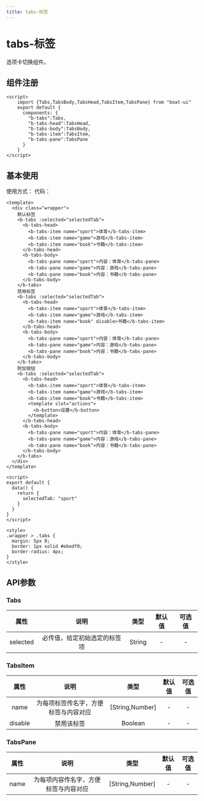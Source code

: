 ```yaml
---
title: tabs-标签
---
```


# tabs-标签
选项卡切换组件。
## 组件注册
```vue
<script>
    import {Tabs,TabsBody,TabsHead,TabsItem,TabsPane} from "boat-ui"
    export default {
      components: {
        "b-tabs":Tabs,
        "b-tabs-head":TabsHead,
        "b-tabs-body":TabsBody,
        "b-tabs-item":TabsItem,
        "b-tabs-pane":TabsPane
      }
    }
</script>
```
## 基本使用
使用方式：
<ClientOnly>
  <tabs-demo></tabs-demo>
</ClientOnly>
代码：
```vue
<template>
  <div class="wrapper">
    默认标签
    <b-tabs :selected="selectedTab">
      <b-tabs-head>
        <b-tabs-item name="sport">体育</b-tabs-item>
        <b-tabs-item name="game">游戏</b-tabs-item>
        <b-tabs-item name="book">书籍</b-tabs-item>
      </b-tabs-head>
      <b-tabs-body>
        <b-tabs-pane name="sport">内容：体育</b-tabs-pane>
        <b-tabs-pane name="game">内容：游戏</b-tabs-pane>
        <b-tabs-pane name="book">内容：书籍</b-tabs-pane>
      </b-tabs-body>
    </b-tabs>
    禁用标签
    <b-tabs :selected="selectedTab">
      <b-tabs-head>
        <b-tabs-item name="sport">体育</b-tabs-item>
        <b-tabs-item name="game">游戏</b-tabs-item>
        <b-tabs-item name="book" disable>书籍</b-tabs-item>
      </b-tabs-head>
      <b-tabs-body>
        <b-tabs-pane name="sport">内容：体育</b-tabs-pane>
        <b-tabs-pane name="game">内容：游戏</b-tabs-pane>
        <b-tabs-pane name="book">内容：书籍</b-tabs-pane>
      </b-tabs-body>
    </b-tabs>
    附加按钮
    <b-tabs :selected="selectedTab">
      <b-tabs-head>
        <b-tabs-item name="sport">体育</b-tabs-item>
        <b-tabs-item name="game">游戏</b-tabs-item>
        <b-tabs-item name="book">书籍</b-tabs-item>
        <template slot="actions">
          <b-button>设置</b-button>
        </template>
      </b-tabs-head>
      <b-tabs-body>
        <b-tabs-pane name="sport">内容：体育</b-tabs-pane>
        <b-tabs-pane name="game">内容：游戏</b-tabs-pane>
        <b-tabs-pane name="book">内容：书籍</b-tabs-pane>
      </b-tabs-body>
    </b-tabs>
  </div>
</template>

<script>
export default {
  data() {
    return {
      selectedTab: "sport"
    }
  }
}
</script>

<style>
.wrapper > .tabs {
  margin: 5px 0;
  border: 1px solid #ebedf0;
  border-radius: 4px;
}
</style>
```
## API参数
### Tabs
|属性|说明|类型|默认值|可选值|
|:---:|:---:|:---:|:---:|:---:|
|selected|必传值，给定初始选定的标签项|String|-|-|
### TabsItem
|属性|说明|类型|默认值|可选值|
|:---:|:---:|:---:|:---:|:---:|
|name|为每项标签传名字，方便标签与内容对应|[String,Number]|-|-|
|disable|禁用该标签|Boolean|-|-|
### TabsPane
|属性|说明|类型|默认值|可选值|
|:---:|:---:|:---:|:---:|:---:|
|name|为每项内容传名字，方便标签与内容对应|[String,Number]|-|-|
